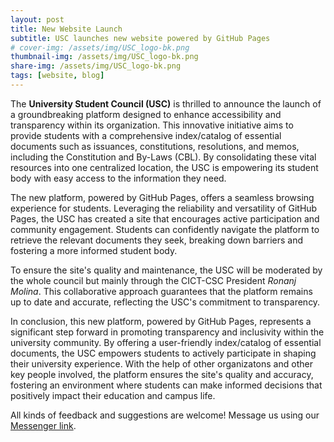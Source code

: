 ```yaml
---
layout: post
title: New Website Launch
subtitle: USC launches new website powered by GitHub Pages
# cover-img: /assets/img/USC_logo-bk.png
thumbnail-img: /assets/img/USC_logo-bk.png
share-img: /assets/img/USC_logo-bk.png
tags: [website, blog]
---
```


The **University Student Council (USC)** is thrilled to announce the launch of a groundbreaking platform designed to enhance accessibility and transparency within its organization. This innovative initiative aims to provide students with a comprehensive index/catalog of essential documents such as issuances, constitutions, resolutions, and memos, including the Constitution and By-Laws (CBL). By consolidating these vital resources into one centralized location, the USC is empowering its student body with easy access to the information they need.

The new platform, powered by GitHub Pages, offers a seamless browsing experience for students. Leveraging the reliability and versatility of GitHub Pages, the USC has created a site that encourages active participation and community engagement. Students can confidently navigate the platform to retrieve the relevant documents they seek, breaking down barriers and fostering a more informed student body.

To ensure the site's quality and maintenance, the USC will be moderated by the whole council but mainly through the CICT-CSC President *Ronanj Molina*. This collaborative approach guarantees that the platform remains up to date and accurate, reflecting the USC's commitment to transparency.

In conclusion, this new platform, powered by GitHub Pages, represents a significant step forward in promoting transparency and inclusivity within the university community. By offering a user-friendly index/catalog of essential documents, the USC empowers students to actively participate in shaping their university experience. With the help of other organizatons and other key people involved, the platform ensures the site's quality and accuracy, fostering an environment where students can make informed decisions that positively impact their education and campus life.

All kinds of feedback and suggestions are welcome! Message us using our [Messenger link](https://m.me/catsufcsc).